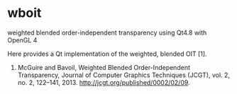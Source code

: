 # wboit
weighted blended order-independent transparency using Qt4.8 with OpenGL 4

Here provides a Qt implementation of the weighted, blended OIT [1]. 

1. McGuire and Bavoil, Weighted Blended Order-Independent Transparency, Journal of Computer Graphics Techniques (JCGT), vol. 2, no. 2, 122–141, 2013. http://jcgt.org/published/0002/02/09.

